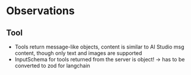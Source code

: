 # Observations 


## Tool

- Tools return message-like objects, content is similar to AI Studio msg content, though only text and images are supported
- InputSchema for tools returned from the server is object! -> has to be converted to zod for langchain 